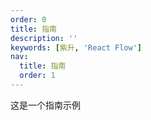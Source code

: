 ```yaml
---
order: 0
title: 指南
description: ''
keywords: [紫升, 'React Flow']
nav:
  title: 指南
  order: 1
---
```


这是一个指南示例
